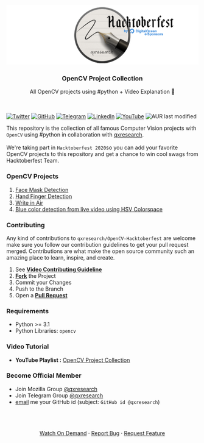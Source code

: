  <br />
<p align="center">
  <a href="https://qxresearch.github.io/qxresearch-event-1">
    <img width="640px" src="https://github.com/xiaowuc2/xiaowuc2/blob/master/source/hack2.png" alt="Logo" >
  </a>
  <h3 align="center">OpenCV Project Collection</h3>

  <p align="center">
    All OpenCV projects using #python + Video Explanation 🧭
    <br>
    </br>
    <br />
  </p>
</p>

 
 
  [![Twitter](https://img.shields.io/twitter/follow/qxresearch.svg?style=social&label=Twitter)](https://twitter.com/qxresearch)
  [![GitHub](https://img.shields.io/static/v1.svg?label=Members&message=116&color=success&logo=github&style=social)](https://github.com/orgs/qxresearch/people)
[![Telegram](https://img.shields.io/static/v1.svg?label=Telegram&message=283&color=success&logo=telegram&style=social)](https://t.me/qxresearch)
  [![LinkedIn](https://img.shields.io/static/v1.svg?label=LinkedIn&message=@qxresearch&color=success&logo=linkedin&style=flat&logoColor=white&colorA=blue)](https://www.linkedin.com/company/68716543)
  [![YouTube](https://img.shields.io/static/v1.svg?label=YouTube&message=@qxresearch&color=grey&logo=youtube&style=flat&logoColor=white&colorA=critical)](https://www.youtube.com/channel/UCX7oe66V8zyFpAJyMfPL9VA)
  <img alt="AUR last modified" src="https://img.shields.io/aur/last-modified/google-chrome">


This repository is the collection of all famous Computer Vision projects with `OpenCV` using #python in collaboration with [qxresearch](https://qxresearch.github.io/qxresearch).
<br>
</br>
We're taking part in `Hacktoberfest 2020`so you can add your favorite OpenCV projects to this repository and get a chance to win cool swags from Hacktoberfest Team.


### OpenCV Projects

1. [Face Mask Detection](https://github.com/qxresearch/All-OpenCV-Projects/tree/main/Face%20Mask%20Detection)
2. [Hand Finger Detection](https://github.com/qxresearch/All-OpenCV-Projects/tree/main/Hand%20Finger%20Detection)
3. [Write in Air](https://github.com/qxresearch/All-OpenCV-Projects/tree/main/Write%20in%20Air)
4. [Blue color detection from live video using HSV Colorspace](https://github.com/varshakr1298/Color-Detection-Using-HSV-Colorspace)

### Contributing

Any kind of contributions to `qxresearch/OpenCV-Hacktoberfest` are welcome make sure you follow our contribution guidelines to get your pull request merged. Contributions are what make the open source community such an amazing place to learn, inspire, and create.

1. See [**Video Contributing Guideline**](https://youtu.be/jkgSLym_Ltg)
2. [**Fork**](https://github.com/qxresearch/OpenCV-Project-Collection/fork) the Project
3. Commit your Changes
4. Push to the Branch
5. Open a [**Pull Request**](https://github.com/qxresearch/OpenCV-Project-Collection/pulls)

### Requirements

* Python >= 3.1
* Python Libraries: `opencv`

### Video Tutorial

* **YouTube Playlist :** [OpenCV Project Collection](https://www.youtube.com/watch?v=B0_0gK_CUpM&list=PLK_zxbpEUfmVPsXnl1wx1s6BD8eBUjuOM)

### Become Official Member

* Join Mozilla Group [@qxresearch](https://www.youtube.com/watch?v=Cxi3R3A7yMQ)
* Join Telegram Group [@qxresearch](https://t.me/qxresearch)
* <a href = "mailto: rohitmandal814566@gmail.com">email</a> me your GitHub id (subject: `GitHub id @qxresearch`)


<p align="center">
    <br>
    <br/>
    <br />
    <a href="https://www.youtube.com/watch?v=B0_0gK_CUpM&list=PLK_zxbpEUfmVPsXnl1wx1s6BD8eBUjuOM">Watch On Demand</a>
    ·
    <a href="https://github.com/qxresearch/OpenCV-Project-Collection/issues">Report Bug</a>
    ·
    <a href="https://github.com/qxresearch/OpenCV-Project-Collection/issues">Request Feature</a>
  </p>
</p>

